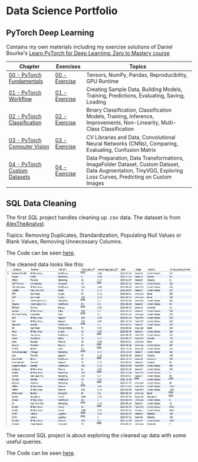 # Data Science Portfolio
## PyTorch Deep Learning
Contains my own materials including my exercise solutions of Daniel Bourke's [Learn PyTorch for Deep Learning: Zero to Mastery course](https://github.com/mrdbourke/pytorch-deep-learning)

| Chapter  | Exercises | Topics |
| ------------- | ------------- | ------------- |
| [00 - PyTorch Fundamentals](markdowns/00_pytorch_fundamentals.md) | [00 - Exercise](markdowns/00_pytorch_fundamentals_exercises.md) | Tensors, NumPy, Pandas, Reproducibility, GPU Runtime
| [01 - PyTorch Workflow](markdowns/01_pytorch_workflow.md) | [01 - Exercise](markdowns/01_pytorch_workflow_exercises.md) | Creating Sample Data, Building Models, Training, Predictions, Evaluating, Saving, Loading
| [02 - PyTorch Classification](markdowns/02_pytorch_classification.md) | [02 - Exercise](markdowns/02_pytorch_classification_exercises.md) | Binary Classification, Classification Models, Training, Inference, Improvements, Non-Linearity, Multi-Class Classification
| [03 - PyTorch Computer Vision](markdowns/03_pytorch_computer_vision.md) | [03 - Exercise](markdowns/03_pytorch_computer_vision_exercises.md) | CV Libraries and Data, Convolutional Neural Networks (CNNs), Comparing, Evaluating, Confusion Matrix
| [04 - PyTorch Custom Datasets](markdowns/04_pytorch_custom_datasets.md) | [04 - Exercise](markdowns/04_pytorch_custom_datasets_exercises.md) | Data Preparation, Data Transformations, ImageFolder Dataset, Custom Dataset, Data Augmentation, TinyVGG, Exploring Loss Curves, Predicting on Custom Images

## SQL Data Cleaning
The first SQL project handles cleaning up .csv data. The dataset is from [AlexTheAnalyst](https://github.com/AlexTheAnalyst).

Topics: Removing Duplicates, Standardization, Populating Null Values or Blank Values, Removing Unnecessary Columns.

The Code can be seen [here](SQL_projects/Data_Cleaning.sql).

The cleaned data looks like this:
![screenshot](SQL_projects/cleaned_data.jpeg)

The second SQL project is about exploring the cleaned up data with some useful queries.

The Code can be seen [here](SQL_projects/Exploratory_Data_Analysis.sql).

